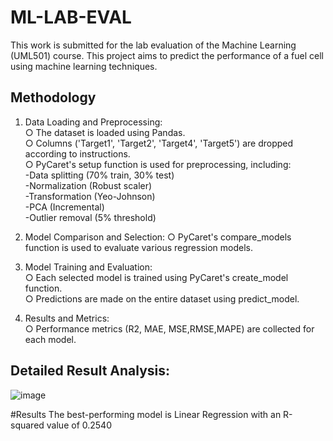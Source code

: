 # ML-LAB-EVAL
 This work is submitted for the lab evaluation of the Machine Learning (UML501) course. This project aims to predict the performance of a fuel cell using machine learning techniques.
 
## Methodology

1. Data Loading and Preprocessing:  
     ○ The dataset is loaded using Pandas.  
     ○ Columns ('Target1', 'Target2', 'Target4', 'Target5') are dropped according to 
       instructions.  
     ○ PyCaret's setup function is used for preprocessing, including:  
            -Data splitting (70% train, 30% test)  
            -Normalization (Robust scaler)  
            -Transformation (Yeo-Johnson)  
            -PCA (Incremental)  
            -Outlier removal (5% threshold)  

2. Model Comparison and Selection:
    ○ PyCaret's compare_models function is used to evaluate various regression models.

3. Model Training and Evaluation:  
    ○ Each selected model is trained using PyCaret's create_model function.  
    ○ Predictions are made on the entire dataset using predict_model.  

4. Results and Metrics:  
    ○ Performance metrics (R2, MAE, MSE,RMSE,MAPE) are collected for each model.  
   
## Detailed Result Analysis:  

![image](https://github.com/user-attachments/assets/e5df5628-e0a5-447b-8e46-30d4dc6af631)


#Results
The best-performing model is Linear Regression with an R-squared value of 0.2540







